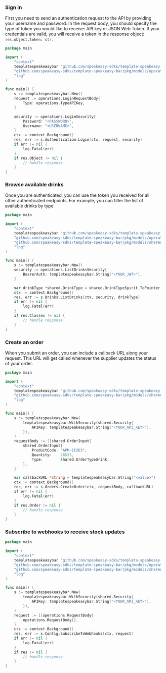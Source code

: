 <!-- Start SDK Example Usage [usage] -->
### Sign in

First you need to send an authentication request to the API by providing your username and password.
In the request body, you should specify the type of token you would like to receive: API key or JSON Web Token.
If your credentials are valid, you will receive a token in the response object: `res.object.token: str`.

```go
package main

import (
	"context"
	templatespeakeasybar "github.com/speakeasy-sdks/template-speakeasy-bar"
	"github.com/speakeasy-sdks/template-speakeasy-bar/pkg/models/operations"
	"log"
)

func main() {
	s := templatespeakeasybar.New()
	request := operations.LoginRequestBody{
		Type: operations.TypeAPIKey,
	}

	security := operations.LoginSecurity{
		Password: "<PASSWORD>",
		Username: "<USERNAME>",
	}
	ctx := context.Background()
	res, err := s.Authentication.Login(ctx, request, security)
	if err != nil {
		log.Fatal(err)
	}
	if res.Object != nil {
		// handle response
	}
}

```

### Browse available drinks

Once you are authenticated, you can use the token you received for all other authenticated endpoints.
For example, you can filter the list of available drinks by type.

```go
package main

import (
	"context"
	templatespeakeasybar "github.com/speakeasy-sdks/template-speakeasy-bar"
	"github.com/speakeasy-sdks/template-speakeasy-bar/pkg/models/operations"
	"github.com/speakeasy-sdks/template-speakeasy-bar/pkg/models/shared"
	"log"
)

func main() {
	s := templatespeakeasybar.New()
	security := operations.ListDrinksSecurity{
		BearerAuth: templatespeakeasybar.String("<YOUR_JWT>"),
	}

	var drinkType *shared.DrinkType = shared.DrinkTypeSpirit.ToPointer()
	ctx := context.Background()
	res, err := s.Drinks.ListDrinks(ctx, security, drinkType)
	if err != nil {
		log.Fatal(err)
	}
	if res.Classes != nil {
		// handle response
	}
}

```

### Create an order

When you submit an order, you can include a callback URL along your request.
This URL will get called whenever the supplier updates the status of your order.

```go
package main

import (
	"context"
	templatespeakeasybar "github.com/speakeasy-sdks/template-speakeasy-bar"
	"github.com/speakeasy-sdks/template-speakeasy-bar/pkg/models/shared"
	"log"
)

func main() {
	s := templatespeakeasybar.New(
		templatespeakeasybar.WithSecurity(shared.Security{
			APIKey: templatespeakeasybar.String("<YOUR_API_KEY>"),
		}),
	)
	requestBody := []shared.OrderInput{
		shared.OrderInput{
			ProductCode: "APM-1F2D3",
			Quantity:    26535,
			Type:        shared.OrderTypeDrink,
		},
	}

	var callbackURL *string = templatespeakeasybar.String("<value>")
	ctx := context.Background()
	res, err := s.Orders.CreateOrder(ctx, requestBody, callbackURL)
	if err != nil {
		log.Fatal(err)
	}
	if res.Order != nil {
		// handle response
	}
}

```

### Subscribe to webhooks to receive stock updates

```go
package main

import (
	"context"
	templatespeakeasybar "github.com/speakeasy-sdks/template-speakeasy-bar"
	"github.com/speakeasy-sdks/template-speakeasy-bar/pkg/models/operations"
	"github.com/speakeasy-sdks/template-speakeasy-bar/pkg/models/shared"
	"log"
)

func main() {
	s := templatespeakeasybar.New(
		templatespeakeasybar.WithSecurity(shared.Security{
			APIKey: templatespeakeasybar.String("<YOUR_API_KEY>"),
		}),
	)
	request := []operations.RequestBody{
		operations.RequestBody{},
	}
	ctx := context.Background()
	res, err := s.Config.SubscribeToWebhooks(ctx, request)
	if err != nil {
		log.Fatal(err)
	}
	if res != nil {
		// handle response
	}
}

```
<!-- End SDK Example Usage [usage] -->
